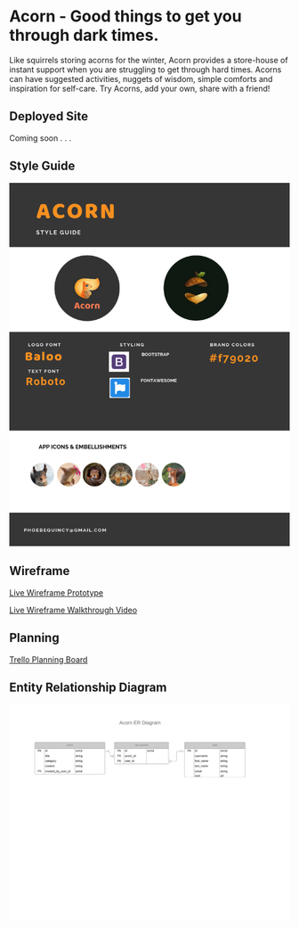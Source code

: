 # Acorn - Good things to get you through dark times.
Like squirrels storing acorns for the winter, Acorn provides a store-house of instant support when you are struggling to get through hard times. Acorns can have suggested activities, nuggets of wisdom, simple comforts and inspiration for self-care. Try Acorns, add your own, share with a friend!


## Deployed Site
Coming soon . . .


## Style Guide
![Acorn Style Guide](src/images/acorn_style-guide.png)


## Wireframe
[Live Wireframe Prototype](https://xd.adobe.com/view/6c9a3119-de27-4519-5191-2e318be82058-1aab/)

[Live Wireframe Walkthrough Video](https://vimeo.com/321647356)


## Planning
[Trello Planning Board](https://trello.com/b/xQnuFAwx/phoebeq4project)

## Entity Relationship Diagram
![Acorn ERD](src/images/Acorn_ER_Diagram.png)
